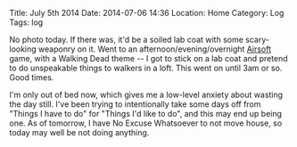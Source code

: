 Title: July 5th 2014
Date: 2014-07-06 14:36
Location: Home
Category: Log
Tags: log

No photo today. If there was, it'd be a soiled lab coat with some scary-looking weaponry on it. Went to an afternoon/evening/overnight [Airsoft] game, with a Walking Dead theme -- I got to stick on a lab coat and pretend to do unspeakable things to walkers in a loft. This went on until 3am or so. Good times.

I'm only out of bed now, which gives me a low-level anxiety about wasting the day still. I've been trying to intentionally take some days off from "Things I have to do" for "Things I'd like to do", and this may end up being one. As of tomorrow, I have No Excuse Whatsoever to not move house, so today may well be not doing anything.

  [Airsoft]: https://www.irishairsoft.ie/
